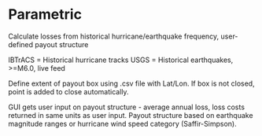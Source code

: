 Parametric
==========

Calculate losses from historical hurricane/earthquake frequency, user-defined payout structure

IBTrACS = Historical hurricane tracks
USGS = Historical earthquakes, >=M6.0, live feed

Define extent of payout box using .csv file with Lat/Lon.  If box is not closed, point is added to close automatically.

GUI gets user input on payout structure - average annual loss, loss costs returned in same units as user input.
Payout structure based on earthquake magnitude ranges or hurricane wind speed category (Saffir-Simpson).
